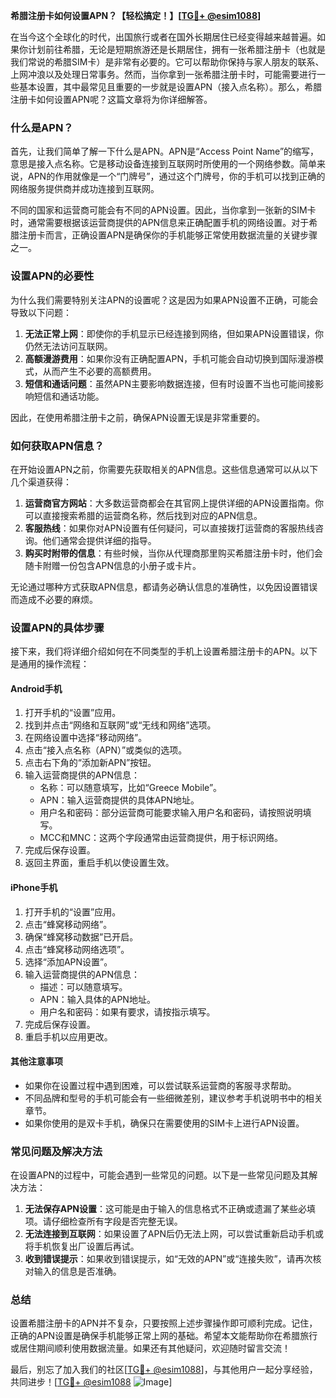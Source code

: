 **希腊注册卡如何设置APN？【轻松搞定！】[[TG💪+ @esim1088](https://t.me/s/esim1088)]**

在当今这个全球化的时代，出国旅行或者在国外长期居住已经变得越来越普遍。如果你计划前往希腊，无论是短期旅游还是长期居住，拥有一张希腊注册卡（也就是我们常说的希腊SIM卡）是非常有必要的。它可以帮助你保持与家人朋友的联系、上网冲浪以及处理日常事务。然而，当你拿到一张希腊注册卡时，可能需要进行一些基本设置，其中最常见且重要的一步就是设置APN（接入点名称）。那么，希腊注册卡如何设置APN呢？这篇文章将为你详细解答。

### 什么是APN？

首先，让我们简单了解一下什么是APN。APN是“Access Point Name”的缩写，意思是接入点名称。它是移动设备连接到互联网时所使用的一个网络参数。简单来说，APN的作用就像是一个“门牌号”，通过这个门牌号，你的手机可以找到正确的网络服务提供商并成功连接到互联网。

不同的国家和运营商可能会有不同的APN设置。因此，当你拿到一张新的SIM卡时，通常需要根据该运营商提供的APN信息来正确配置手机的网络设置。对于希腊注册卡而言，正确设置APN是确保你的手机能够正常使用数据流量的关键步骤之一。

### 设置APN的必要性

为什么我们需要特别关注APN的设置呢？这是因为如果APN设置不正确，可能会导致以下问题：

1. **无法正常上网**：即使你的手机显示已经连接到网络，但如果APN设置错误，你仍然无法访问互联网。
2. **高额漫游费用**：如果你没有正确配置APN，手机可能会自动切换到国际漫游模式，从而产生不必要的高额费用。
3. **短信和通话问题**：虽然APN主要影响数据连接，但有时设置不当也可能间接影响短信和通话功能。

因此，在使用希腊注册卡之前，确保APN设置无误是非常重要的。

### 如何获取APN信息？

在开始设置APN之前，你需要先获取相关的APN信息。这些信息通常可以从以下几个渠道获得：

1. **运营商官方网站**：大多数运营商都会在其官网上提供详细的APN设置指南。你可以直接搜索希腊的运营商名称，然后找到对应的APN信息。
2. **客服热线**：如果你对APN设置有任何疑问，可以直接拨打运营商的客服热线咨询。他们通常会提供详细的指导。
3. **购买时附带的信息**：有些时候，当你从代理商那里购买希腊注册卡时，他们会随卡附赠一份包含APN信息的小册子或卡片。

无论通过哪种方式获取APN信息，都请务必确认信息的准确性，以免因设置错误而造成不必要的麻烦。

### 设置APN的具体步骤

接下来，我们将详细介绍如何在不同类型的手机上设置希腊注册卡的APN。以下是通用的操作流程：

#### Android手机

1. 打开手机的“设置”应用。
2. 找到并点击“网络和互联网”或“无线和网络”选项。
3. 在网络设置中选择“移动网络”。
4. 点击“接入点名称（APN）”或类似的选项。
5. 点击右下角的“添加新APN”按钮。
6. 输入运营商提供的APN信息：
   - 名称：可以随意填写，比如“Greece Mobile”。
   - APN：输入运营商提供的具体APN地址。
   - 用户名和密码：部分运营商可能要求输入用户名和密码，请按照说明填写。
   - MCC和MNC：这两个字段通常由运营商提供，用于标识网络。
7. 完成后保存设置。
8. 返回主界面，重启手机以使设置生效。

#### iPhone手机

1. 打开手机的“设置”应用。
2. 点击“蜂窝移动网络”。
3. 确保“蜂窝移动数据”已开启。
4. 点击“蜂窝移动网络选项”。
5. 选择“添加APN设置”。
6. 输入运营商提供的APN信息：
   - 描述：可以随意填写。
   - APN：输入具体的APN地址。
   - 用户名和密码：如果有要求，请按指示填写。
7. 完成后保存设置。
8. 重启手机以应用更改。

#### 其他注意事项

- 如果你在设置过程中遇到困难，可以尝试联系运营商的客服寻求帮助。
- 不同品牌和型号的手机可能会有一些细微差别，建议参考手机说明书中的相关章节。
- 如果你使用的是双卡手机，确保只在需要使用的SIM卡上进行APN设置。

### 常见问题及解决方法

在设置APN的过程中，可能会遇到一些常见的问题。以下是一些常见问题及其解决方法：

1. **无法保存APN设置**：这可能是由于输入的信息格式不正确或遗漏了某些必填项。请仔细检查所有字段是否完整无误。
2. **无法连接到互联网**：如果设置了APN后仍无法上网，可以尝试重新启动手机或将手机恢复出厂设置后再试。
3. **收到错误提示**：如果收到错误提示，如“无效的APN”或“连接失败”，请再次核对输入的信息是否准确。

### 总结

设置希腊注册卡的APN并不复杂，只要按照上述步骤操作即可顺利完成。记住，正确的APN设置是确保手机能够正常上网的基础。希望本文能帮助你在希腊旅行或居住期间顺利使用数据流量。如果还有其他疑问，欢迎随时留言交流！

最后，别忘了加入我们的社区[[TG💪+ @esim1088](https://t.me/s/esim1088)]，与其他用户一起分享经验，共同进步！[[TG💪+ @esim1088](https://t.me/s/esim1088) ![Image](https://i.postimg.cc/4NQfJmqS/Snipaste-2025-05-13-00-14-12.png)]